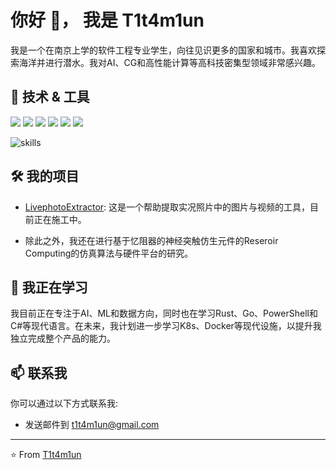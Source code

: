 # 你好 👋， 我是 T1t4m1un

我是一个在南京上学的软件工程专业学生，向往见识更多的国家和城市。我喜欢探索海洋并进行潜水。我对AI、CG和高性能计算等高科技密集型领域非常感兴趣。

## 🔧 技术 & 工具

![](https://img.shields.io/badge/Code-C++-informational?style=flat&logo=c%2B%2B&logoColor=white&color=2bbc8a)
![](https://img.shields.io/badge/Code-Python-informational?style=flat&logo=python&logoColor=white&color=2bbc8a)
![](https://img.shields.io/badge/Code-JavaScript-informational?style=flat&logo=javascript&logoColor=white&color=2bbc8a)
![](https://img.shields.io/badge/Code-TypeScript-informational?style=flat&logo=typescript&logoColor=white&color=2bbc8a)
![](https://img.shields.io/badge/Code-Vue3-informational?style=flat&logo=vue.js&logoColor=white&color=2bbc8a)
![](https://img.shields.io/badge/Tool-Arduino-informational?style=flat&logo=arduino&logoColor=white&color=2bbc8a)

![skills](https://skillicons.dev/icons?i=c,cpp,cmake,python,pwsh,js,ts,html,css,vue,nodejs,jquery,vscode,ps,java,nginx,flask,php,wordpress,androidstudio,arduino,bash,docker,git,github,linux,md,mysql,qt,raspberrypi,redis,regex,rust,sqlite)

## 🛠️ 我的项目

- [LivephotoExtractor](https://github.com/T1t4m1un/LivephotoExtractor): 这是一个帮助提取实况照片中的图片与视频的工具，目前正在施工中。

- 除此之外，我还在进行基于忆阻器的神经突触仿生元件的Reseroir Computing的仿真算法与硬件平台的研究。

## 🌱 我正在学习

我目前正在专注于AI、ML和数据方向，同时也在学习Rust、Go、PowerShell和C#等现代语言。在未来，我计划进一步学习K8s、Docker等现代设施，以提升我独立完成整个产品的能力。

## 📫 联系我

你可以通过以下方式联系我:

- 发送邮件到 t1t4m1un@gmail.com

---

⭐️ From [T1t4m1un](https://github.com/T1t4m1un)

<!--
**T1t4m1un/T1t4m1un** is a ✨ _special_ ✨ repository because its `README.md` (this file) appears on your GitHub profile.

Here are some ideas to get you started:

- 🔭 I’m currently working on ...
- 🌱 I’m currently learning ...
- 👯 I’m looking to collaborate on ...
- 🤔 I’m looking for help with ...
- 💬 Ask me about ...
- 📫 How to reach me: ...
- 😄 Pronouns: ...
- ⚡ Fun fact: ...
-->
